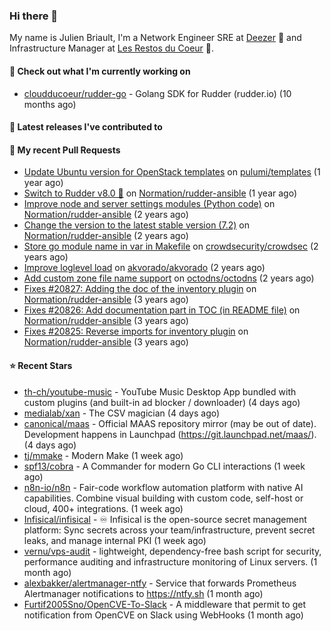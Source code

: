 ### Hi there 👋

My name is Julien Briault, I'm a Network Engineer SRE at [Deezer](https://www.deezer.com) 💜 and Infrastructure Manager at [Les Restos du Coeur](https://www.restosducoeur.org/) 🩷.

#### 👷 Check out what I'm currently working on

- [cloudducoeur/rudder-go](https://github.com/cloudducoeur/rudder-go) - Golang SDK for Rudder (rudder.io) (10 months ago)

#### 🔭 Latest releases I've contributed to


#### 🔨 My recent Pull Requests

- [Update Ubuntu version for OpenStack templates](https://github.com/pulumi/templates/pull/730) on [pulumi/templates](https://github.com/pulumi/templates) (1 year ago)
- [Switch to Rudder v8.0 🚀](https://github.com/Normation/rudder-ansible/pull/67) on [Normation/rudder-ansible](https://github.com/Normation/rudder-ansible) (1 year ago)
- [Improve node and server settings modules (Python code)](https://github.com/Normation/rudder-ansible/pull/65) on [Normation/rudder-ansible](https://github.com/Normation/rudder-ansible) (2 years ago)
- [Change the version to the latest stable version (7.2)](https://github.com/Normation/rudder-ansible/pull/64) on [Normation/rudder-ansible](https://github.com/Normation/rudder-ansible) (2 years ago)
- [Store go module name in var in Makefile](https://github.com/crowdsecurity/crowdsec/pull/1989) on [crowdsecurity/crowdsec](https://github.com/crowdsecurity/crowdsec) (2 years ago)
- [Improve loglevel load](https://github.com/akvorado/akvorado/pull/369) on [akvorado/akvorado](https://github.com/akvorado/akvorado) (2 years ago)
- [Add custom zone file name support](https://github.com/octodns/octodns/pull/961) on [octodns/octodns](https://github.com/octodns/octodns) (2 years ago)
- [Fixes #20827: Adding the doc of the inventory plugin](https://github.com/Normation/rudder-ansible/pull/55) on [Normation/rudder-ansible](https://github.com/Normation/rudder-ansible) (3 years ago)
- [Fixes #20826: Add documentation part in TOC (in README file)](https://github.com/Normation/rudder-ansible/pull/54) on [Normation/rudder-ansible](https://github.com/Normation/rudder-ansible) (3 years ago)
- [Fixes #20825: Reverse imports for inventory plugin](https://github.com/Normation/rudder-ansible/pull/53) on [Normation/rudder-ansible](https://github.com/Normation/rudder-ansible) (3 years ago)

#### ⭐ Recent Stars

- [th-ch/youtube-music](https://github.com/th-ch/youtube-music) - YouTube Music Desktop App bundled with custom plugins (and built-in ad blocker / downloader) (4 days ago)
- [medialab/xan](https://github.com/medialab/xan) - The CSV magician (4 days ago)
- [canonical/maas](https://github.com/canonical/maas) - Official MAAS repository mirror (may be out of date). Development happens in Launchpad (https://git.launchpad.net/maas/). (4 days ago)
- [tj/mmake](https://github.com/tj/mmake) - Modern Make  (1 week ago)
- [spf13/cobra](https://github.com/spf13/cobra) - A Commander for modern Go CLI interactions (1 week ago)
- [n8n-io/n8n](https://github.com/n8n-io/n8n) - Fair-code workflow automation platform with native AI capabilities. Combine visual building with custom code, self-host or cloud, 400&#43; integrations. (1 week ago)
- [Infisical/infisical](https://github.com/Infisical/infisical) - ♾ Infisical is the open-source secret management platform: Sync secrets across your team/infrastructure, prevent secret leaks, and manage internal PKI (1 week ago)
- [vernu/vps-audit](https://github.com/vernu/vps-audit) - lightweight, dependency-free bash script for security, performance auditing and infrastructure monitoring of Linux servers. (1 month ago)
- [alexbakker/alertmanager-ntfy](https://github.com/alexbakker/alertmanager-ntfy) - Service that forwards Prometheus Alertmanager notifications to https://ntfy.sh (1 month ago)
- [Furtif2005Sno/OpenCVE-To-Slack](https://github.com/Furtif2005Sno/OpenCVE-To-Slack) - A middleware that permit to get notification from OpenCVE on Slack using WebHooks (1 month ago)

